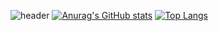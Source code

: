 ![header](https://capsule-render.vercel.app/api?type=wave&color=ffa2ad&height=300&section=header&text=HamHyeongYeon&fontSize=70)
[![Anurag's GitHub stats](https://github-readme-stats.vercel.app/api?username=guddus326)](https://github.com/anuraghazra/github-readme-stats)
[![Top Langs](https://github-readme-stats.vercel.app/api/top-langs/?username=guddus326&layout=compact)](https://github.com/anuraghazra/github-readme-stats)
